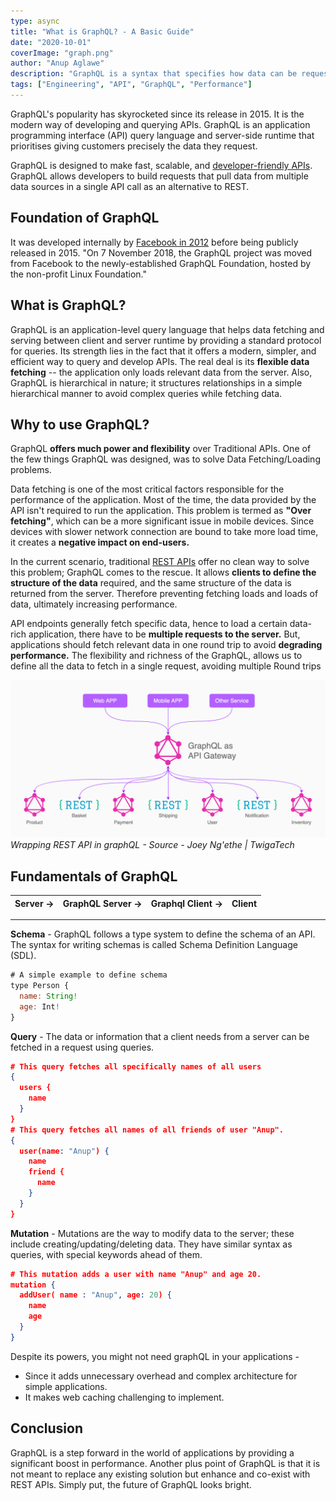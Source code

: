 ```yaml
---
type: async
title: "What is GraphQL? - A Basic Guide"
date: "2020-10-01"
coverImage: "graph.png"
author: "Anup Aglawe"
description: "GraphQL is a syntax that specifies how data can be requested and is usually used to load data to a client from a server. Find out why to use it and any other advantages."
tags: ["Engineering", "API", "GraphQL", "Performance"]
---
```


GraphQL's popularity has skyrocketed since its release in 2015. It is the modern way of developing and querying APIs. GraphQL is an application programming interface (API) query language and server-side runtime that prioritises giving customers precisely the data they request.

GraphQL is designed to make fast, scalable, and [developer-friendly APIs](/what-is-an-api/). GraphQL allows developers to build requests that pull data from multiple data sources in a single API call as an alternative to REST.

## Foundation of GraphQL

It was developed internally by [Facebook in 2012](https://techcrunch.com/2018/11/06/facebooks-graphql-gets-its-own-open-source-foundation/) before being publicly released in 2015. "On 7 November 2018, the GraphQL project was moved from Facebook to the newly-established GraphQL Foundation, hosted by the non-profit Linux Foundation."

## What is GraphQL?

GraphQL is an application-level query language that helps data fetching and serving between client and server runtime by providing a standard protocol for queries. Its strength lies in the fact that it offers a modern, simpler, and efficient way to query and develop APIs. The real deal is its **flexible data fetching** -- the application only loads relevant data from the server. Also, GraphQL is hierarchical in nature; it structures relationships in a simple hierarchical manner to avoid complex queries while fetching data.

## Why to use GraphQL?

GraphQL **offers much power and flexibility** over Traditional APIs. One of the few things GraphQL was designed, was to solve Data Fetching/Loading problems.

Data fetching is one of the most critical factors responsible for the performance of the application. Most of the time, the data provided by the API isn't required to run the application. This problem is termed as **"Over fetching"**, which can be a more significant issue in mobile devices. Since devices with slower network connection are bound to take more load time, it creates a **negative impact on end-users.**

In the current scenario, traditional [REST APIs](/best-practice-guide-for-rest-api-security/) offer no clean way to solve this problem; GraphQL comes to the rescue. It allows **clients to define the structure of the data** required, and the same structure of the data is returned from the server. Therefore preventing fetching loads and loads of data, ultimately increasing performance.

API endpoints generally fetch specific data, hence to load a certain data-rich application, there have to be **multiple requests to the server.** But, applications should fetch relevant data in one round trip to avoid **degrading performance.** The flexibility and richness of the GraphQL, allows us to define all the data to fetch in a single request, avoiding multiple Round trips

![Wrapping a REST API in GraphQL](./wrapper.png)
_Wrapping REST API in graphQL - Source - Joey Ng'ethe | TwigaTech_

## Fundamentals of GraphQL

| Server -> | GraphQL Server -> | Graphql Client -> | Client |
| --------- | ----------------- | ----------------- | ------ |


---

**Schema** - GraphQL follows a type system to define the schema of an API. The syntax for writing schemas is called Schema Definition Language (SDL).

```js
# A simple example to define schema
type Person {
  name: String!
  age: Int!
}
```

**Query** - The data or information that a client needs from a server can be fetched in a request using queries.

```json
# This query fetches all specifically names of all users
{
  users {
    name
  }
}
# This query fetches all names of all friends of user "Anup".
{
  user(name: "Anup") {
    name
    friend {
      name
    }
  }
}
```

**Mutation** - Mutations are the way to modify data to the server; these include creating/updating/deleting data. They have similar syntax as queries, with special keywords ahead of them.

```json
# This mutation adds a user with name "Anup" and age 20.
mutation {
  addUser( name : "Anup", age: 20) {
    name
    age
  }
}
```

Despite its powers, you might not need graphQL in your applications -

- Since it adds unnecessary overhead and complex architecture for simple applications.
- It makes web caching challenging to implement.

## Conclusion

GraphQL is a step forward in the world of applications by providing a significant boost in performance. Another plus point of GraphQL is that it is not meant to replace any existing solution but enhance and co-exist with REST APIs. Simply put, the future of GraphQL looks bright.